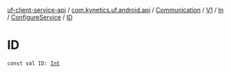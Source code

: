 [uf-client-service-api](../../../../../index.md) / [com.kynetics.uf.android.api](../../../../index.md) / [Communication](../../../index.md) / [V1](../../index.md) / [In](../index.md) / [ConfigureService](index.md) / [ID](./-i-d.md)

# ID

`const val ID: `[`Int`](https://kotlinlang.org/api/latest/jvm/stdlib/kotlin/-int/index.html)